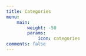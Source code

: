 ```yaml
---
title: Categories
menu:
    main: 
        weight: -50
        params:
            icon: categories
comments: false
---
```

